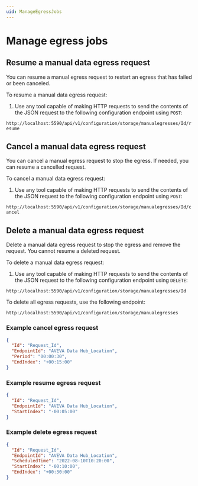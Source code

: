 ```yaml
---
uid: ManageEgressJobs
---
```


# Manage egress jobs


## Resume a manual data egress request

You can resume a manual egress request to restart an egress that has failed or been canceled. 

To resume a manual data egress request:

1. Use any tool capable of making HTTP requests to send the contents of the JSON request to the following configuration endpoint using `POST`:

  `http://localhost:5590/api/v1/configuration/storage/manualegresses/Id/resume`

## Cancel a manual data egress request

You can cancel a manual egress request to stop the egress. If needed, you can resume a cancelled request.

To cancel a manual data egress request:

1. Use any tool capable of making HTTP requests to send the contents of the JSON request to the following configuration endpoint using `POST`:

  `http://localhost:5590/api/v1/configuration/storage/manualegresses/Id/cancel`

## Delete a manual data egress request

Delete a manual data egress request to stop the egress and remove the request. You cannot resume a deleted request.

To delete a manual data egress request:

1. Use any tool capable of making HTTP requests to send the contents of the JSON request to the following configuration endpoint using `DELETE`:

  `http://localhost:5590/api/v1/configuration/storage/manualegresses/Id`

  To delete all egress requests, use the following endpoint:

  `http://localhost:5590/api/v1/configuration/storage/manualegresses`

### Example cancel egress request

```JSON
{
  "Id": "Request_Id",
  "EndpointId": "AVEVA Data Hub_Location",
  "Period": "00:00:30",
  "EndIndex": "+00:15:00"
}
```

### Example resume egress request

```JSON
{
  "Id": "Request_Id",
  "EndpointId": "AVEVA Data Hub_Location",
  "StartIndex": "-00:05:00"
}
```

### Example delete egress request

```JSON
{
  "Id": "Request_Id",
  "EndpointId": "AVEVA Data Hub_Location",
  "ScheduledTime": "2022-08-10T10:20:00",
  "StartIndex": "-00:10:00",
  "EndIndex": "+00:30:00"
}
```
